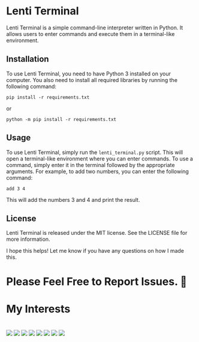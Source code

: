 # Lenti Terminal

Lenti Terminal is a simple command-line interpreter written in Python. It allows users to enter commands and execute them in a terminal-like environment.

## Installation

To use Lenti Terminal, you need to have Python 3 installed on your computer. You also need to install all required libraries by running the following command:
```
pip install -r requirements.txt
```

or 

```
python -m pip install -r requirements.txt
```

## Usage

To use Lenti Terminal, simply run the `lenti_terminal.py` script. This will open a terminal-like environment where you can enter commands.
To use a command, simply enter it in the terminal followed by the appropriate arguments. For example, to add two numbers, you can enter the following command:

```
add 3 4
```

This will add the numbers 3 and 4 and print the result.

## License

Lenti Terminal is released under the MIT license. See the LICENSE file for more information.

I hope this helps! Let me know if you have any questions on how I made this.
# Please Feel Free to Report Issues. 👋
# 
# My Interests
#
<p>
  <img src="https://img.shields.io/badge/Python-3776AB?style=for-the-badge&logo=python&logoColor=white" />
  <img src="https://img.shields.io/badge/HTML5-E34F26?style=for-the-badge&logo=html5&logoColor=white" />
  <img src="https://img.shields.io/badge/CSS3-1572B6?style=for-the-badge&logo=css3&logoColor=white" />
  <img src="https://img.shields.io/badge/JavaScript-323330?style=for-the-badge&logo=javascript&logoColor=F7DF1E" />
  <img src="https://img.shields.io/badge/TypeScript-007ACC?style=for-the-badge&logo=typescript&logoColor=white" />
  <img src="https://img.shields.io/badge/C-00599C?style=for-the-badge&logo=c&logoColor=white" />
  <img src="https://img.shields.io/badge/C%2B%2B-00599C?style=for-the-badge&logo=c%2B%2B&logoColor=white" />
  <img src="https://img.shields.io/badge/C%23-239120?style=for-the-badge&logo=c-sharp&logoColor=white" />
</p>
